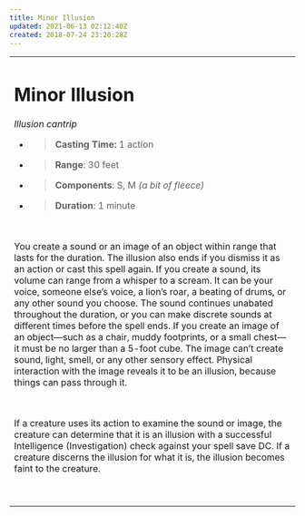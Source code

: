 ```yaml
---
title: Minor Illusion
updated: 2021-06-13 02:12:40Z
created: 2018-07-24 23:20:28Z
---
```


<table><tbody><tr class="odd"><td><h1 id="minor-illusion"><strong>Minor Illusion</strong></h1><p><em>Illusion cantrip</em></p><ul><li><blockquote><p><strong>Casting Time:</strong> 1 action</p></blockquote></li><li><blockquote><p><strong>Range</strong>: 30 feet</p></blockquote></li><li><blockquote><p><strong>Components</strong>: S, M <em>(a bit of fleece)</em></p></blockquote></li><li><blockquote><p><strong>Duration</strong>: 1 minute</p></blockquote></li></ul><p> </p><p>You create a sound or an image of an object within range that lasts for the duration. The illusion also ends if you dismiss it as an action or cast this spell again. If you create a sound, its volume can range from a whisper to a scream. It can be your voice, someone else’s voice, a lion’s roar, a beating of drums, or any other sound you choose. The sound continues unabated throughout the duration, or you can make discrete sounds at different times before the spell ends. If you create an image of an object—such as a chair, muddy footprints, or a small chest—it must be no larger than a 5-foot cube. The image can’t create sound, light, smell, or any other sensory effect. Physical interaction with the image reveals it to be an illusion, because things can pass through it.</p><p> </p><p>If a creature uses its action to examine the sound or image, the creature can determine that it is an illusion with a successful Intelligence (Investigation) check against your spell save DC. If a creature discerns the illusion for what it is, the illusion becomes faint to the creature.</p><p> </p></td></tr></tbody></table>